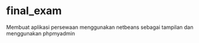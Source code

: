 # final_exam

Membuat aplikasi persewaan menggunakan netbeans sebagai tampilan dan menggunakan phpmyadmin
